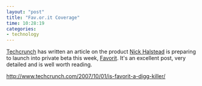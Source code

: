 ```yaml
---
layout: "post"
title: "Fav.or.it Coverage"
time: 10:28:19
categories: 
- technology
---
```

<a href="http://www.techcrunch.com/" title="Techcrunch">Techcrunch</a> has written an article on the product <a href="http://blog.assembleron.com/2007/10/02/favorit-feature-and-coverage/" title="Favorit coverage on The Programming and Management Blog">Nick Halstead</a> is preparing to launch into private beta this week, <a href="http://fav.or.it/" title="Favorit - The new way to access content on the Web">Favorit</a>. It's an excellent post, very detailed and is well worth reading.

<a href="http://www.techcrunch.com/2007/10/01/is-favorit-a-digg-killer/" title="Techcrunch coverage of Favorit">http://www.techcrunch.com/2007/10/01/is-favorit-a-digg-killer/</a>